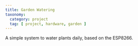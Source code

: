 ```yaml
---
title: Garden Watering
taxonomy:
  category: project
  tag: [ project, hardware, garden ]
---
```


A simple system to water plants daily, based on the ESP8266.
